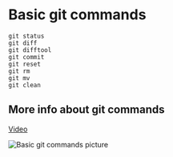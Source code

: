 # **Basic git commands**

```git add
git status
git diff
git difftool
git commit
git reset
git rm
git mv
git clean
```
## More info about git commands
[Video](https://www.youtube.com/watch?v=Uz_mTOQL9Tw&ab_channel=AnInsightfulTechie)

![Basic git commands picture](C:\Users\sorrydinofake\Downloads\git-commands.jpg)


